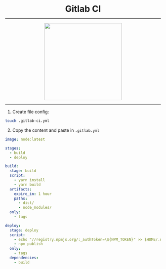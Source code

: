 <div align="center">
  <h1 style="margin:0;border:0">Gitlab CI</h1>
  <hr />
  <img width="250px" src="https://about.gitlab.com/images/press/logo/png/gitlab-logo-gray-rgb.png" />
</div>

---

1. Create file config:

```sh
touch .gitlab-ci.yml
```

2. Copy the content and paste in `.gitlab.yml`

```yaml
image: node:latest

stages:
  - build
  - deploy

build:
  stage: build
  script:
    - yarn install
    - yarn build
  artifacts:
    expire_in: 1 hour
    paths:
      - dist/
      - node_modules/
  only:
    - tags

deploy:
  stage: deploy
  script:
    - echo "//registry.npmjs.org/:_authToken=\${NPM_TOKEN}" >> $HOME/.npmrc 2> /dev/null
    - npm publish
  only:
    - tags
  dependencies:
    - build
```
